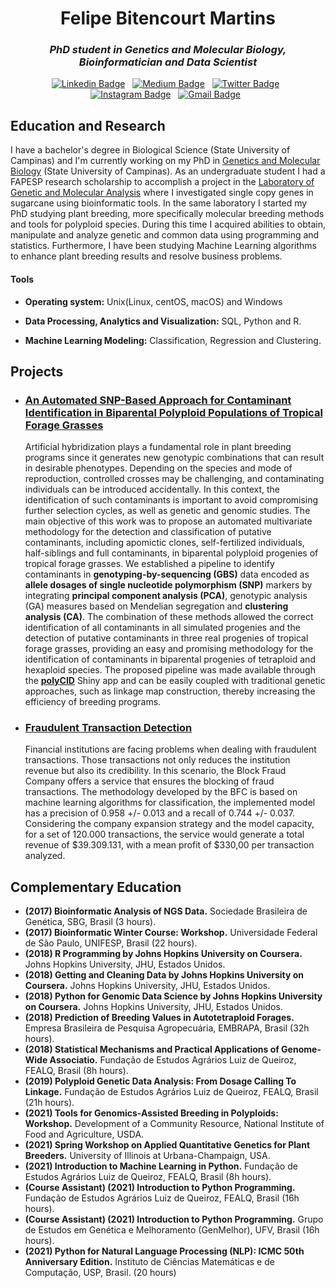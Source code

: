 <h1 align="center">Felipe Bitencourt Martins</h1>

<h3 align="center"><i>PhD student in Genetics and Molecular Biology, Bioinformatician and Data Scientist</i></h3>

<div align="center">

[![Linkedin Badge](https://img.shields.io/badge/LinkedIn-0077B5?style=flat&logo=linkedin&logoColor=white)](https://www.linkedin.com/in/felipe-martins-6a36b9174/)&nbsp;&nbsp;
[![Medium Badge](https://img.shields.io/badge/Medium-12100E?style=flat&logo=medium&logoColor=white)](https://medium.com/@febimartins)&nbsp;&nbsp;
[![Twitter Badge](https://img.shields.io/badge/Twitter-1DA1F2?style=flat&logo=twitter&logoColor=white)](https://twitter.com/Felitencourt)&nbsp;&nbsp;
[![Instagram Badge](https://img.shields.io/badge/Instagram-E4405F?style=flat&logo=instagram&logoColor=white)](https://www.instagram.com/bitafelipe/)&nbsp;&nbsp;
[![Gmail Badge](https://img.shields.io/badge/Gmail-D14836?style=flat&logo=gmail&logoColor=white&link=mailto:febimartins@gmail.com)](mailto:febimartins@gmail.com)&nbsp;&nbsp;
</div>

## Education and Research
I have a bachelor's degree in Biological Science (State University of Campinas) and I'm currently working on my PhD in [Genetics and Molecular Biology](https://site2.ib.unicamp.br/pos_genetica_molec/en/node/129) (State University of Campinas). As an undergraduate student I had a FAPESP research scholarship to accomplish a project in the [Laboratory of Genetic and Molecular Analysis](https://lagm.cbmeg.unicamp.br/en/index.html) where I investigated single copy genes in sugarcane using bioinformatic tools. In the same laboratory I started my PhD studying plant breeding, more specifically molecular breeding methods and tools for polyploid species. During this time I acquired abilities to obtain, manipulate and analyze genetic and common data using programming and statistics. Furthermore, I have been studying Machine Learning algorithms to enhance plant breeding results and resolve business problems.

#### Tools
* **Operating system:** Unix(Linux, centOS, macOS) and Windows

* **Data Processing, Analytics and Visualization:** SQL, Python and R.

* **Machine Learning Modeling:** Classification, Regression and Clustering.

## Projects

* ### [An Automated SNP-Based Approach for Contaminant Identification in Biparental Polyploid Populations of Tropical Forage Grasses](https://www.biorxiv.org/content/10.1101/2021.07.01.450796v1.full)

    Artificial hybridization plays a fundamental role in plant breeding programs since it generates new genotypic combinations that can result in desirable phenotypes. Depending on the species and mode of reproduction, controlled crosses may be challenging, and contaminating individuals can be introduced accidentally. In this context, the identification of such contaminants is important to avoid compromising further selection cycles, as well as genetic and genomic studies. The main objective of this work was to propose an automated multivariate methodology for the detection and classification of putative contaminants, including apomictic clones, self-fertilized individuals, half-siblings and full contaminants, in biparental polyploid progenies of tropical forage grasses. We established a pipeline to identify contaminants in **genotyping-by-sequencing (GBS)** data encoded as **allele dosages of single nucleotide polymorphism (SNP)** markers by integrating **principal component analysis (PCA)**, genotypic analysis (GA) measures based on Mendelian segregation and **clustering analysis (CA)**. The combination of these methods allowed the correct identification of all contaminants in all simulated progenies and the detection of putative contaminants in three real progenies of tropical forage grasses, providing an easy and promising methodology for the identification of contaminants in biparental progenies of tetraploid and hexaploid species. The proposed pipeline was made available through the <a href="https://github.com/lagmunicamp/polycid" target="_blank">**polyCID**</a> Shiny app and can be easily coupled with traditional genetic approaches, such as linkage map construction, thereby increasing the efficiency of breeding programs.

    
* ### [Fraudulent Transaction Detection](https://github.com/felipebita/fraud_detection)
    Financial institutions are facing problems when dealing with fraudulent transactions. Those transactions not only reduces the institution revenue but also its credibility. In this scenario, the Block Fraud Company offers a service that ensures the blocking of fraud transactions. The methodology developed by the BFC is based on machine learning algorithms for classification, the implemented model has a precision of 0.958 +/- 0.013 and a recall of 0.744 +/- 0.037. Considering the company expansion strategy and the model capacity, for a set of 120.000 transactions, the service would generate a total revenue of $39.309.131, with a mean profit of $330,00 per transaction analyzed.
    
## Complementary Education
* **(2017) Bioinformatic Analysis of NGS Data.** Sociedade Brasileira de Genética, SBG, Brasil (3 hours).
* **(2017) Bioinformatic Winter Course: Workshop.** Universidade Federal de São Paulo, UNIFESP, Brasil (22 hours).
* **(2018) R Programming by Johns Hopkins University on Coursera.** Johns Hopkins University, JHU, Estados Unidos.
* **(2018) Getting and Cleaning Data by Johns Hopkins University on Coursera.** Johns Hopkins University, JHU, Estados Unidos.
* **(2018) Python for Genomic Data Science by Johns Hopkins University on Coursera.** Johns Hopkins University, JHU, Estados Unidos.
* **(2018) Prediction of Breeding Values in Autotetraploid Forages.** Empresa Brasileira de Pesquisa Agropecuária, EMBRAPA, Brasil (32h hours).
* **(2018) Statistical Mechanisms and Practical Applications of Genome-Wide Associatio.** Fundação de Estudos Agrários Luiz de Queiroz, FEALQ, Brasil (8h hours).
* **(2019) Polyploid Genetic Data Analysis: From Dosage Calling To Linkage.** Fundação de Estudos Agrários Luiz de Queiroz, FEALQ, Brasil (21h hours).
* **(2021) Tools for Genomics-Assisted Breeding in Polyploids: Workshop.** Development of a Community Resource, National Institute of Food and Agriculture, USDA.
* **(2021) Spring Workshop on Applied Quantitative Genetics for Plant Breeders.** University of Illinois at Urbana-Champaign, USA.
* **(2021) Introduction to Machine Learning in Python.** Fundação de Estudos Agrários Luiz de Queiroz, FEALQ, Brasil (8h hours).
* **(Course Assistant) (2021) Introduction to Python Programming.** Fundação de Estudos Agrários Luiz de Queiroz, FEALQ, Brasil (16h hours).
* **(Course Assistant) (2021) Introduction to Python Programming.** Grupo de Estudos em Genética e Melhoramento (GenMelhor), UFV, Brasil (16h hours).
* **(2021) Python for Natural Language Processing (NLP): ICMC 50th Anniversary Edition.** Instituto de Ciências Matemáticas e de Computação, USP, Brasil. (20 hours)
</div>

<!--
**felipebita/felipebita** is a ✨ _special_ ✨ repository because its `README.md` (this file) appears on your GitHub profile.

Here are some ideas to get you started:

- 🔭 I’m currently working on ...
- 🌱 I’m currently learning ...
- 👯 I’m looking to collaborate on ...
- 🤔 I’m looking for help with ...
- 💬 Ask me about ...
- 📫 How to reach me: ...
- 😄 Pronouns: ...
- ⚡ Fun fact: ...
-->
